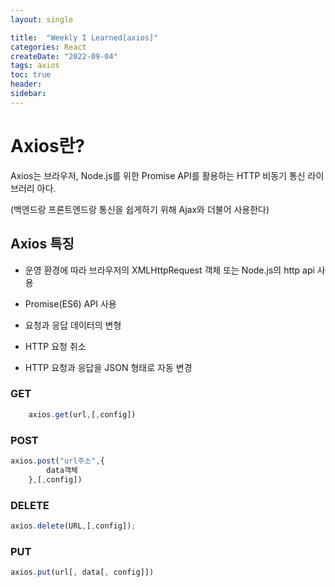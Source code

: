 ```yaml
---
layout: single 

title:  "Weekly I Learned[axios]"  
categories: React
createDate: "2022-09-04"
tags: axios
toc: true
header:
sidebar: 
---
```


# Axios란?

Axios는 브라우저, Node.js를 위한 Promise API를 활용하는 HTTP 비동기 통신 라이브러리 아다.

(백엔드랑 프론트엔드랑 통신을 쉽게하기 위해 Ajax와 더불어 사용한다)



## Axios 특징

- 운영 환경에 따라 브라우저의 XMLHttpRequest 객체 또는 Node.js의 http api 사용

- Promise(ES6) API 사용
- 요청과 응답 데이터의 변형
- HTTP 요청 취소
- HTTP 요청과 응답을 JSON 형태로 자동 변경

### GET

```js
	axios.get(url,[,config])	
```

### POST

```js
axios.post("url주소",{
    	data객체
    },[,config])
```

### DELETE

```js 
axios.delete(URL,[,config]);
```

### PUT

```js
axios.put(url[, data[, config]])
```

